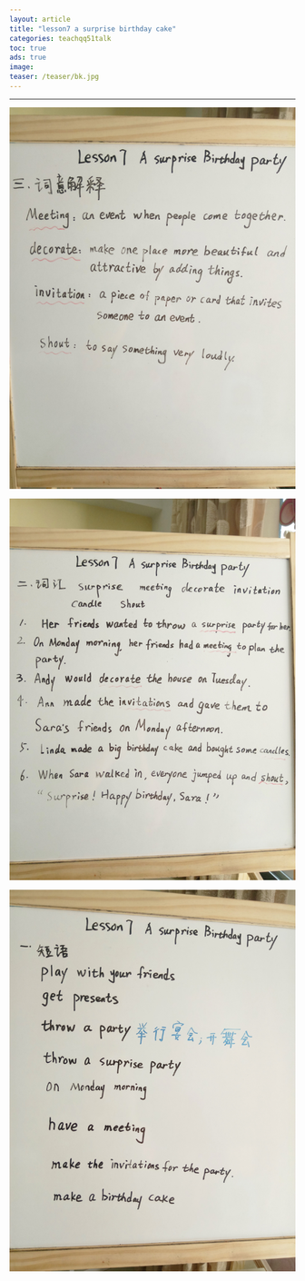 ```yaml
---
layout: article
title: "lesson7 a surprise birthday cake"
categories: teachqq51talk
toc: true
ads: true
image:
teaser: /teaser/bk.jpg
---
```


---



![df](https://github.com/storage201608/storage/blob/master/myhome2016/_posts/teachqq51talk/2016-09-12-20160912095057teachqq51talk.md/IMG_20160912_094627.jpg?raw=true)

![df](https://github.com/storage201608/storage/blob/master/myhome2016/_posts/teachqq51talk/2016-09-12-20160912095057teachqq51talk.md/IMG_20160912_093831.jpg?raw=true)

![df](https://github.com/storage201608/storage/blob/master/myhome2016/_posts/teachqq51talk/2016-09-12-20160912095057teachqq51talk.md/IMG_20160912_092130.jpg?raw=true)

